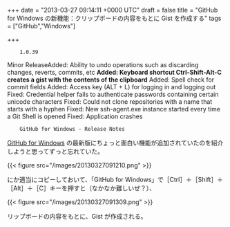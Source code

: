 
+++
date = "2013-03-27 09:14:11 +0000 UTC"
draft = false
title = "GitHub for Windows の新機能：クリップボードの内容をもとに Gist を作成する"
tags = ["GitHub","Windows"]

+++
>
        1.0.39
Minor ReleaseAdded: Ability to undo operations such as discarding changes, reverts, commits, etc
**Added: Keyboard shortcut Ctrl-Shift-Alt-C creates a gist with the contents of the clipboard**
Added: Spell check for commit fields
Added: Access key (ALT + L) for logging in and logging out
Fixed: Credential helper fails to authenticate passwords containing certain unicode characters
Fixed: Could not clone repositories with a name that starts with a hyphen
Fixed: New ssh-agent.exe instance started every time a Git Shell is opened
Fixed: Application crashes

        GitHub for Windows - Release Notes
    
<a href="http://windows.github.com/">GitHub for Windows</a> の最新版にちょっと面白い機能が追加されていたのを紹介しようと思ってずっと忘れていた。

{{< figure src="/images/20130327091210.png"  >}}

にか適当にコピーしておいて、「GitHub for Windows」で［Ctrl］＋［Shift］＋［Alt］＋［C］キーを押すと（なかなか難しいぜ？）、

{{< figure src="/images/20130327091309.png"  >}}

リップボードの内容をもとに、Gist が作成される。


